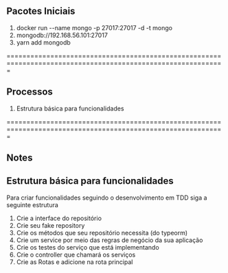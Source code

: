 ## Pacotes Iniciais

1. docker run --name mongo -p 27017:27017 -d -t mongo
2. mongodb://192.168.56.101:27017
3. yarn add mongodb

=============================================================================================================

## Processos

1. Estrutura básica para funcionalidades

=============================================================================================================

## Notes

## Estrutura básica para funcionalidades

Para criar funcionalidades seguindo o desenvolvimento em TDD siga a seguinte estrutura

1. Crie a interface do repositório
2. Crie seu fake repository
3. Crie os métodos que seu repositório necessita (do typeorm)
4. Crie um service por meio das regras de negócio da sua aplicação
5. Crie os testes do serviço que está implementando
6. Crie o controller que chamará os serviços
7. Crie as Rotas e adicione na rota principal
